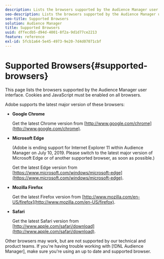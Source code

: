 ```yaml
---
description: Lists the browsers supported by the Audience Manager user interface. Cookies and JavaScript must be enabled on all browsers.
seo-description: Lists the browsers supported by the Audience Manager user interface. Cookies and JavaScript must be enabled on all browsers.
seo-title: Supported Browsers
solution: Audience Manager
title: Supported Browsers
uuid: dffecdb5-d94d-4001-8f2a-9d1d77ce2213
feature: reference
exl-id: 5fcb1a64-5e45-4973-9e20-7d4d07071cbf
---
```

# Supported Browsers{#supported-browsers}

This page lists the browsers supported by the Audience Manager user interface. Cookies and JavaScript must be enabled on all browsers.

<!-- 

c_supported_browsers.xml

 -->

Adobe supports the latest major version of these browsers:

* **Google Chrome**

  Get the latest Chrome version from [http://www.google.com/chrome](http://www.google.com/chrome).

* **Microsoft Edge** 
  
  (Adobe is ending support for Internet Explorer 11 within Audience Manager on July 10, 2019. Please switch to the latest major version of Microsoft Edge or of another supported browser, as soon as possible.)

  Get the latest Edge version from [https://www.microsoft.com/windows/microsoft-edge](https://www.microsoft.com/windows/microsoft-edge).

* **Mozilla Firefox**

  Get the latest Firefox version from [http://www.mozilla.com/en-US/firefox](http://www.mozilla.com/en-US/firefox).

* **Safari**
  
  Get the latest Safari version from [http://www.apple.com/safari/download](http://www.apple.com/safari/download). 

Other browsers may work, but are not supported by our technical and product teams. If you're having trouble working with [!DNL Audience Manager], make sure you're using an up to date and supported browser.
